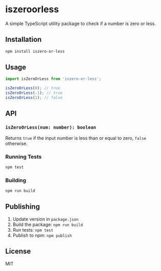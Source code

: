 # iszeroorless

A simple TypeScript utility package to check if a number is zero or less.

## Installation

```bash
npm install iszero-or-less
```

## Usage

```typescript
import isZeroOrLess from 'iszero-or-less';

isZeroOrLess(0); // true
isZeroOrLess(-1); // true
isZeroOrLess(1); // false
```

## API

### `isZeroOrLess(num: number): boolean`

Returns `true` if the input number is less than or equal to zero, `false` otherwise.





### Running Tests

```bash
npm test
```

### Building

```bash
npm run build
```

## Publishing

1. Update version in `package.json`
2. Build the package: `npm run build`
3. Run tests: `npm test`
4. Publish to npm: `npm publish`

## License

MIT
